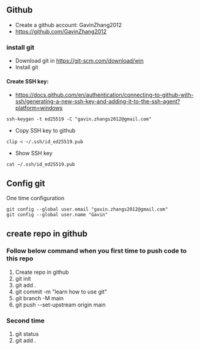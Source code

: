 ## Github
* Create a github account: GavinZhang2012
* https://github.com/GavinZhang2012

### install git
* Download git in https://git-scm.com/download/win
* Install git
#### Create SSH key: 
* https://docs.github.com/en/authentication/connecting-to-github-with-ssh/generating-a-new-ssh-key-and-adding-it-to-the-ssh-agent?platform=windows
```
ssh-keygen -t ed25519 -C "gavin.zhangs2012@gmail.com"
```
* Copy SSH key to github
```
clip < ~/.ssh/id_ed25519.pub
```
* Show SSH key
```
cat ~/.ssh/id_ed25519.pub
```

## Config git
One time configuration
```
git config --global user.email "gavin.zhangs2012@gmail.com"
git config --global user.name "Gavin"
```

## create repo in github
### Follow below command when you first time to push code to this repo
1. Create repo in github
2. git init
3. git add .
4. git commit -m "learn how to use git"
5. git branch -M main
6. git push --set-upstream origin main
### Second time
1. git status
2. git add .


